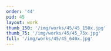 ```yaml
---
order: '44'
pid: 45
layout: work
thumb_150: '/img/works/45/45_150x.jpg'
thumb_75: '/img/works/45/45_75x.jpg'
full: '/img/works/45/45_640x.jpg'
---
```

